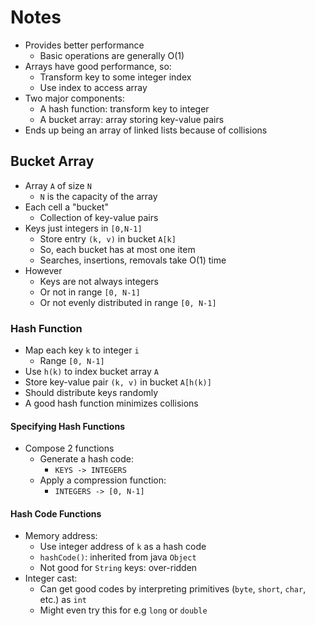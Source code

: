 # Notes

- Provides better performance
  - Basic operations are generally O(1)
- Arrays have good performance, so:
  - Transform key to some integer index
  - Use index to access array
- Two major components:
  - A hash function: transform key to integer
  - A bucket array: array storing key-value pairs
- Ends up being an array of linked lists because of collisions

## Bucket Array

- Array `A` of size `N`
  - `N` is the capacity of the array
- Each cell a "bucket"
  - Collection of key-value pairs
- Keys just integers in `[0,N-1]`
  - Store entry `(k, v)` in bucket `A[k]`
  - So, each bucket has at most one item
  - Searches, insertions, removals take O(1) time
- However
  - Keys are not always integers
  - Or not in range `[0, N-1]`
  - Or not evenly distributed in range `[0, N-1]`

### Hash Function

- Map each key `k` to integer `i`
  - Range `[0, N-1]`
- Use `h(k)` to index bucket array `A`
- Store key-value pair `(k, v)` in bucket `A[h(k)]`
- Should distribute keys randomly
- A good hash function minimizes collisions

#### Specifying Hash Functions

- Compose 2 functions
  - Generate a hash code:
    - `KEYS -> INTEGERS`
  - Apply a compression function:
    - `INTEGERS -> [0, N-1]`

#### Hash Code Functions

- Memory address:
  - Use integer address of `k` as a hash code
  - `hashCode()`: inherited from java `Object`
  - Not good for `String` keys: over-ridden
- Integer cast:
  - Can get good codes by interpreting primitives (`byte`, `short`, `char`, etc.) as `int`
  - Might even try this for e.g `long` or `double`
